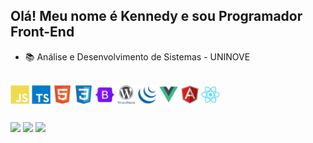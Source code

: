 ## Olá! Meu nome é Kennedy e sou Programador Front-End

- 📚 Análise e Desenvolvimento de Sistemas - UNINOVE


<div style="display: inline_block"><br>
  <img align="center" alt="Js" height="30" width="30" src="https://raw.githubusercontent.com/devicons/devicon/master/icons/javascript/javascript-plain.svg">
                    <img align="center" alt="Ts" height="30" width="30" src="https://raw.githubusercontent.com/devicons/devicon/master/icons/typescript/typescript-plain.svg">
                    <img align="center" alt="HTML" height="30" width="30" src="https://raw.githubusercontent.com/devicons/devicon/master/icons/html5/html5-original.svg">
                    <img align="center" alt="CSS" height="30" width="30" src="https://raw.githubusercontent.com/devicons/devicon/master/icons/css3/css3-original.svg">
                    <img align="center" alt="Python" height="30" width="30" src="https://raw.githubusercontent.com/devicons/devicon/master/icons/bootstrap/bootstrap-original.svg">
                    <img align="center" alt="Wordpress" height="30" width="30" src="https://raw.githubusercontent.com/devicons/devicon/master/icons/wordpress/wordpress-original.svg">
                    <img align="center" alt="jQuery" height="30" width="30" src="https://raw.githubusercontent.com/devicons/devicon/master/icons/jquery/jquery-original.svg">
                    <img align="center" alt="Vue.js" height="30" width="30" src="https://raw.githubusercontent.com/devicons/devicon/master/icons/vuejs/vuejs-original.svg">
                    <img align="center" alt="Angular" height="30" width="30" src="https://raw.githubusercontent.com/devicons/devicon/master/icons/angularjs/angularjs-original.svg">
                    <img align="center" alt="React" height="30" width="30" src="https://raw.githubusercontent.com/devicons/devicon/master/icons/react/react-original.svg">
  
  ##
 
<div> 
  <a href="https://instagram.com/kennedy.sfc" target="_blank"><img src="https://img.shields.io/badge/-Instagram-%23E4405F?style=for-the-badge&logo=instagram&logoColor=white" target="_blank"></a>
  <a href = "mailto:kennedy.aurora.dev@gmail.com"><img src="https://img.shields.io/badge/-Gmail-%23333?style=for-the-badge&logo=gmail&logoColor=white" target="_blank"></a>
  <a href="https://www.linkedin.com/in/kennedy-a-4906051b8" target="_blank"><img src="https://img.shields.io/badge/-LinkedIn-%230077B5?style=for-the-badge&logo=linkedin&logoColor=white" target="_blank"></a> 
  
</div>
